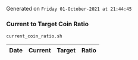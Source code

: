 Generated on `Friday 01-October-2021 at 21:44:45`

### Current to Target Coin Ratio
`current_coin_ratio.sh`

Date|Current|Target|Ratio
---|---|---|---
